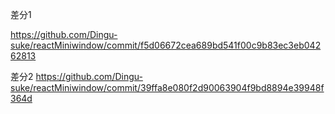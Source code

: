 差分1

https://github.com/Dingu-suke/reactMiniwindow/commit/f5d06672cea689bd541f00c9b83ec3eb04262813


差分2 
https://github.com/Dingu-suke/reactMiniwindow/commit/39ffa8e080f2d90063904f9bd8894e39948f364d
